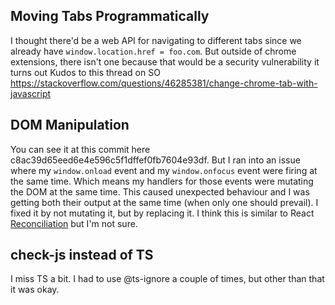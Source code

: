 ## Moving Tabs Programmatically

I thought there'd be a web API for navigating to different tabs since we already have `window.location.href = foo.com`. 
But outside of chrome extensions, there isn't one because that would be a security vulnerability it turns out
Kudos to this thread on SO https://stackoverflow.com/questions/46285381/change-chrome-tab-with-javascript

## DOM Manipulation 

You can see it at this commit here c8ac39d65eed6e4e596c5f1dffef0fb7604e93df. But I ran into an issue where my `window.onload` event and my `window.onfocus` event were firing at the same time. Which means my handlers for those events were mutating the DOM at the same time. This caused unexpected behaviour and I was getting both their output at the same time (when only one should prevail). I fixed it by not mutating it, but by replacing it. I think this is similar to React [Reconciliation](https://reactjs.org/docs/reconciliation.html) but I'm not sure.

## check-js instead of TS

I miss TS a bit. I had to use @ts-ignore a couple of times, but other than that it was okay. 
